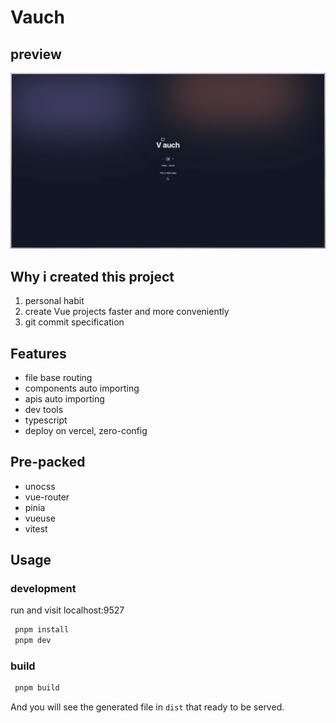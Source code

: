 # Vauch

## preview

![preview-vauch](./vauch.png)

## Why i created this project

1. personal habit
2. create Vue projects faster and more conveniently
3. git commit specification

## Features

- file base routing
- components auto importing
- apis auto importing
- dev tools
- typescript
- deploy on vercel, zero-config

## Pre-packed

- unocss
- vue-router
- pinia
- vueuse
- vitest

## Usage

### development

run and visit localhost:9527

```bash
 pnpm install
 pnpm dev
```

### build

```bash
 pnpm build
```

And you will see the generated file in `dist` that ready to be served.
